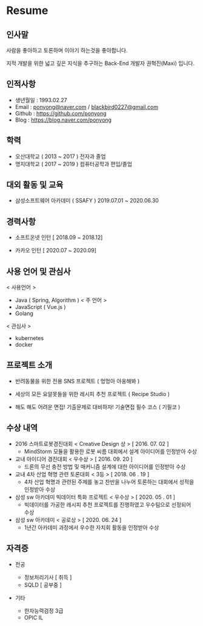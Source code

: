 # Resume

## 인사말

사람을 좋아하고 토론하며 이야기 하는것을 좋아합니다.

지적 개발을 위한 넓고 깊은 지식을 추구하는 Back-End 개발자 권혁진(Maxi) 입니다.

## 인적사항

- 생년월일 : 1993.02.27
- Email : ponyong@naver.com / blackbird0227@gmail.com
- Github : https://github.com/ponyong
- Blog : https://blog.naver.com/ponyong

## 학력

- 오산대학교 ( 2013 ~ 2017 ) 전자과 졸업
- 명지대학교 ( 2017 ~ 2019 ) 컴퓨터공학과 편입/졸업

## 대외 활동 및 교육

- 삼성소프트웨어 아카데미 ( SSAFY ) 2019.07.01 ~ 2020.06.30

## 경력사항

- 소프트온넷 인턴 [ 2018.09 ~ 2018.12]

- 카카오 인턴 [ 2020.07 ~ 2020.09]

## 사용 언어 및 관심사

< 사용언어 >

- Java ( Spring, Algorithm ) < 주 언어 >
- JavaScript ( Vue.js )
- Golang

< 관심사 >

- kubernetes
- docker

## 프로젝트 소개

- 반려동물을 위한 전용 SNS 프로젝트 ( 멍멍아 야옹해봐 )

- 세상의 모든 요알못들을 위한 레시피 추천 프로젝트 ( Recipe Studio )

- 해도 해도 어려운 면접! 기출문제로 대비하자! 기술면접 필수 코스 ( 기필코 )

## 수상 내역

- 2016 스마트로봇경진대회 < Creative Design 상 > [ 2016. 07. 02 ]
  - MindStorm 모듈을 활용한 로봇 씨름 대회에서 설계 아이디어를 인정받아 수상
- 교내 아이디어 경진대회 < 우수상 > [ 2016. 09. 20 ]
  - 드론의 무선 충전 방법 및 매커니즘 설계에 대한 아이디어를 인정받아 수상
- 교내 4차 산업 혁명 관련 토론대회 < 3등 > [ 2018. 06 . 19 ]
  - 4차 산업 혁명과 관련된 주제를 놓고 찬반을 나누어 토론하는 대회에서 성적을 인정받아 수상
- 삼성 sw 아카데미 빅데이터 특화 프로젝트 < 우수상 > [ 2020. 05 . 01 ]
  - 빅데이터를 가공한 레시피 추천 프로젝트를 진행하였고 우수팀으로 선정되어 수상
- 삼성 sw 아카데미 < 공로상 > [ 2020. 06. 24 ]
  - 1년간 아카데미 과정에서 우수한 자치회 활동을 인정받아 수상

## 자격증

- 전공

  - 정보처리기사 [ 취득 ]
  - SQLD [ 공부중 ]

- 기타
  - 한자능력검정 3급
  * OPIC IL
